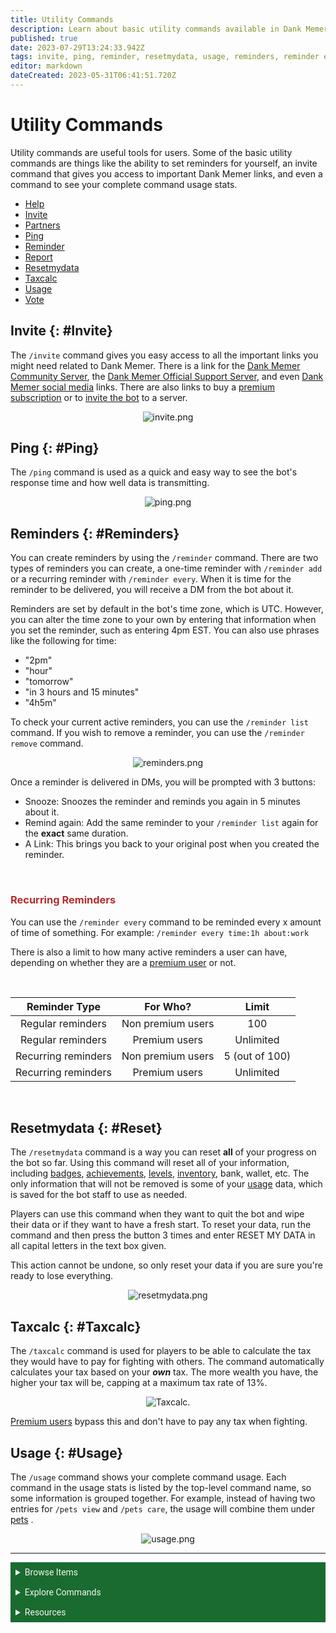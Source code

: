 ```yaml
---
title: Utility Commands
description: Learn about basic utility commands available in Dank Memer, including invite, ping, reminder, resetmydata, and usage.
published: true
date: 2023-07-29T13:24:33.942Z
tags: invite, ping, reminder, resetmydata, usage, reminders, reminder every, reset my data, reset data, dank memer wiki, dankmemer wiki
editor: markdown
dateCreated: 2023-05-31T06:41:51.720Z
---
```


# Utility Commands
Utility commands are useful tools for users. Some of the basic utility commands are things like the ability to set reminders for yourself, an invite command that gives you access to important Dank Memer links, and even a command to see your complete command usage stats. 

- <a href="/Resources/help" target="_blank">Help</a>
- [Invite](/Bot-features/Utility-and-Config-Commands/Utility-Commands#Invite)
- <a href="/About-Dank-Memer/About-the-bot#Partners" target="_blank">Partners</a>
- [Ping](/Bot-features/Utility-and-Config-Commands/Utility-Commands#Ping)
- [Reminder](/Bot-features/Utility-and-Config-Commands/Utility-Commands#Reminders)
- <a href="/Resources/Reports-and-appeals" target="_blank">Report</a>
- [Resetmydata](/Bot-features/Utility-and-Config-Commands/Utility-Commands#Reset)
- [Taxcalc](/Bot-features/Utility-and-Config-Commands/Utility-Commands#Taxcalc)
- [Usage](/Bot-features/Utility-and-Config-Commands/Utility-Commands#Usage)
- <a href="/About-Dank-Memer/Vote" target="_blank">Vote</a>


## Invite {: #Invite} 
The `/invite` command gives you easy access to all the important links you might need related to Dank Memer. There is a link for the <a href="https://discord.gg/memers" target="_blank">Dank Memer Community Server</a>, the <a href="https://discord.gg/dankmemerbot" target="_blank">Dank Memer Official Support Server</a>, and even <a href="/About-Dank-Memer/About-the-bot#Social" target="_blank">Dank Memer social media</a> links. There are also links to buy a <a href="/About-Dank-Memer/Premium-users" target="_blank">premium subscription</a> or to <a href="/About-Dank-Memer/Invite-the-bot" target="_blank">invite the bot</a> to a server.

<center>
  
![invite.png](/bot-features/utility/invite.png)  
  
</center>

## Ping {: #Ping}
The `/ping` command is used as a quick and easy way to see the bot's response time and how well data is transmitting. 

<center>
  
![ping.png](/bot-features/utility/ping.png)
  
</center>

## Reminders {: #Reminders}
You can create reminders by using the `/reminder` command. There are two types of reminders you can create, a one-time reminder with `/reminder add` or a recurring reminder with `/reminder every`. When it is time for the reminder to be delivered, you will receive a DM from the bot about it.

Reminders are set by default in the bot's time zone, which is UTC. However, you can alter the time zone to your own by entering that information when you set the reminder, such as entering 4pm EST. You can also use phrases like the following for time:
- "2pm"
- "hour"
- "tomorrow"
- "in 3 hours and 15 minutes"
- "4h5m"

To check your current active reminders, you can use the `/reminder list` command. If you wish to remove a reminder, you can use the `/reminder remove` command. 

<center>
  
![reminders.png](/bot-features/utility/reminders.png)  
  
</center>

Once a reminder is delivered in DMs, you will be prompted with 3 buttons:
-  Snooze: Snoozes the reminder and reminds you again in 5 minutes about it.
- Remind again: Add the same reminder to your `/reminder list` again for the **exact** same duration.
- A Link: This brings you back to your original post when you created the reminder.
<br>

### <font color =b32d2d>Recurring Reminders</font> 
You can use the `/reminder every` command to be reminded every x amount of time of something. For example: `/reminder every time:1h about:work`

There is also a limit to how many active reminders a user can have, depending on whether they are a <a href="/About-Dank-Memer/Premium-users" target="_blank">premium user</a> or not.

<br>

| Reminder Type | For Who? | Limit |
|:------:|:----:|:------:|
| Regular reminders | Non premium users | 100 |
| Regular reminders | Premium users | Unlimited |
| Recurring reminders | Non premium users | 5 (out of 100) |
| Recurring reminders | Premium users | Unlimited |
<br>

## Resetmydata {: #Reset}
The `/resetmydata` command is a way you can reset **all** of your progress on the bot so far. Using this command will reset all of your information, including <a href="/Bot-features/Currency-Commands/Badges" target="_blank">badges</a>, <a href="/Bot-features/Currency-Commands/Achievements" target="_blank">achievements</a>, <a href="/Bot-features/Currency-Commands/Advancements#LevelRewards" target="_blank">levels</a>, <a href="/Bot-features/Currency-Commands/Basic-Commands#Inventory" target="_blank">inventory</a>, bank, wallet, etc. The only information that will not be removed is some of your <a href="/Bot-features/Utility-and-Config-Commands/Utility-Commands#Usage" target="_blank">usage</a> data, which is saved for the bot staff to use as needed.  

Players can use this command when they want to quit the bot and wipe their data or if they want to have a fresh start. To reset your data, run the command and then press the button 3 times and enter RESET MY DATA in all capital letters in the text box given.

This action cannot be undone, so only reset your data if you are sure you're ready to lose everything.

<center>
  
![resetmydata.png](/bot-features/utility/resetmydata.png)  
  
</center>

## Taxcalc {: #Taxcalc}
The `/taxcalc` command is used for players to be able to calculate the tax they would have to pay for fighting with others.
The command automatically calculates your tax based on your ***own*** tax. The more wealth you have, the higher your tax will be, capping at a maximum tax rate of 13%.
<br>
<center>
  <img src="/bot-features/settings/taxcalc.png" alt="Taxcalc.">
</center>

<a href="/About-Dank-Memer/Premium-users" target="_blank">Premium users</a> bypass this and don't have to pay any tax when fighting.

## Usage {: #Usage}
The `/usage` command shows your complete command usage. Each command in the usage stats is listed by the top-level command name, so some information is grouped together. For example, instead of having two entries for `/pets view` and `/pets care`, the usage will combine them under <a href="/Bot-features/Currency-Commands/Pets" target="_blank">pets</a> .

<center>
  
![usage.png](/bot-features/utility/usage.png)  
  
</center>

---


<body>
  <details closed>
    <summary style="background-color:#196b2f; color:#F5F5F5; font: 14px Roboto; padding: 8px;">Browse Items</summary>
      <div style="text-align: center;">  
      <p style="font: 12px Roboto; padding: 0 8px 3px 8px;">
          <a href="/Items/Collectables" target="_blank">Collectables</a> &#x2022; <a href="/Items/Consumables" target="_blank">Consumables</a> &#x2022; <a href="/Items/Drops" target="_blank">Drops</a> &#x2022; <a href="/Items/Lootboxes" target="_blank">Lootboxes</a> &#x2022; <a href="/Items/Packs" target="_blank">Packs</a> &#x2022; <a href="/Items/Power-ups" target="_blank">Power-ups</a> &#x2022; <a href="/Items/Sellables" target="_blank">Sellables</a> &#x2022; <a href="/Items/Tools" target="_blank">Tools</a>
        </p>
         </div>
    </details>
</body>

<body>
  <details closed>
    <summary style="background-color:#196b2f; color:#F5F5F5; font: 14px Roboto; padding: 8px;">Explore Commands</summary>
    <details>
      <summary style="background-color:#72ad70; color:#000000; font: 12px Roboto; padding: 8px;">Currency Commands</summary>
      <div style="text-align: center;"> 
      <p style="font: 12px Roboto; padding: 0 8px 3px 8px;"> <a href="/Bot-features/Currency-Commands/Achievements" target="_blank">Achievements</a> &#x2022; <a href="/Bot-features/Currency-Commands/Advancements" target="_blank">Advancements - (</a> <a href="/Bot-features/Currency-Commands/Advancements#LevelRewards" target="_blank">Levels</a>, <a href="/Bot-features/Currency-Commands/Advancements#Omega" target="_blank">Omega</a>, <a href="/Bot-features/Currency-Commands/Advancements#Prestige" target="_blank">Prestige</a>, <a href="/Bot-features/Currency-Commands/Advancements/Upgrades" target="_blank">Upgrades</a>, <a href="/Bot-features/Currency-Commands/Advancements#Vote" target="_blank"> Vote</a>) <br> <a href="/Bot-features/Currency-Commands/Adventure" target="_blank">Adventure</a> &#x2022; <a href="/Bot-features/Currency-Commands/Badges" target="_blank">Badges</a> &#x2022; <a href="/Bot-features/Currency-Commands/Basic-Commands#Balance" target="_blank">Balance</a> &#x2022; <a href="/Bot-features/Currency-Commands/Rob-and-Heist#Bankrob" target="_blank">Bankrob</a> &#x2022; <a href="/Bot-features/Currency-Commands/Grind-Commands#Beg" target="_blank">Beg</a> &#x2022; <a href="/Bot-features/Currency-Commands/Bundles" target="_blank">Bundles</a> &#x2022; <a href="/Bot-features/Fun-Games-Image/Fun-and-Images#Compare" target="_blank">Compare</a> &#x2022; <a href="/Bot-features/Currency-Commands/Basic-Commands#Craft" target="_blank">Craft</a> &#x2022; <a href="/Bot-features/Currency-Commands/Grind-Commands#Crime" target="_blank">Crime</a> <br><a href="/Bot-features/Currency-Commands/Basic-Commands#Currencylog" target="_blank">Currencylog</a> &#x2022; <a href="/Bot-features/Currency-Commands/Basic-Commands#Daily" target="_blank">Daily</a> &#x2022; <a href="/Bot-features/Currency-Commands/Basic-Commands#Deposit" target="_blank">Deposit</a> &#x2022; <a href="/Bot-features/Currency-Commands/Grind-Commands#Dig" target="_blank">Dig</a> &#x2022; <a href="/Items/Drops" target="_blank">Drops</a> &#x2022; <a href="/Bot-features/Currency-Commands/Farm" target="_blank">Farm</a> &#x2022; <a href="/Bot-features/Currency-Commands/Grind-Commands#Fish" target="_blank">Fish</a> &#x2022; <a href="/Bot-features/Currency-Commands/Friends" target="_blank">Friends</a> &#x2022; <a href="/Bot-features/Currency-Commands/Serverevents-and-Giveaways#Giveaways" target="_blank">Giveaway</a> &#x2022; <a href="/Bot-features/Currency-Commands/Grind-Commands#Highlow" target="_blank">Highlow</a> <br> <a href="/Bot-features/Currency-Commands/Grind-Commands#Hunt" target="_blank">Hunt</a> &#x2022; <a href="/Bot-features/Currency-Commands/Basic-Commands#Inventory" target="_blank">Inventory</a> &#x2022; <a href="/Bot-features/Currency-Commands/Basic-Commands#Item" target="_blank">Item</a> &#x2022; <a href="/Bot-features/Currency-Commands/Leaderboards" target="_blank">Leaderboard</a> &#x2022; <a href="/Bot-features/Currency-Commands/Lotteries" target="_blank">Lottery</a> &#x2022; <a href="/Bot-features/Currency-Commands/Market" target="_blank">Market</a> &#x2022; <a href="/Bot-features/Currency-Commands/Marriage" target="_blank">Marriage</a> &#x2022; <a href="/Bot-features/Currency-Commands/Advancements/Upgrades#Monthly" target="_blank">Monthly</a> <br> <a href="/Bot-features/Currency-Commands/Multipliers" target="_blank">Multipliers</a> &#x2022; <a href="/Bot-features/Currency-Commands/Basic-Commands#Notifications" target="_blank">Notifications</a> &#x2022; <a href="/Bot-features/Currency-Commands/Pets" target="_blank">Pets</a>  &#x2022; <a href="/Bot-features/Currency-Commands/Grind-Commands#Postmemes" target="_blank">Postmemes</a> &#x2022; <a href="/Bot-features/Currency-Commands/Basic-Commands/Profile" target="_blank">Profile</a> &#x2022; <a href="/Bot-features/Currency-Commands/Quests" target="_blank">Quests</a> &#x2022; <a href="/Bot-features/Currency-Commands/Basic-Commands#Remove" target="_blank">Remove</a> &#x2022; <a href="/Bot-features/Currency-Commands/Rob-and-Heist#Rob" target="_blank">Rob</a> <br> <a href="/Bot-features/Currency-Commands/Grind-Commands#Scratch" target="_blank">Scratch</a> &#x2022; <a href="/Bot-features/Currency-Commands/Grind-Commands#Search" target="_blank">Search</a> &#x2022; <a href="/Bot-features/Currency-Commands/Serverevents-and-Giveaways#Serverevents" target="_blank">Serverevents</a> &#x2022; <a href="/Bot-features/Currency-Commands/Basic-Commands#Shop" target="_blank">Shop</a> &#x2022; <a href="/Bot-features/Currency-Commands/Basic-Commands/Profile#Showcase" target="_blank">Showcase</a> &#x2022; <a href="/Bot-features/Currency-Commands/Skins" target="_blank">Skins</a> &#x2022; <a href="/Bot-features/Currency-Commands/Grind-Commands#Stream" target="_blank">Stream</a> &#x2022; <a href="/Bot-features/Utility-and-Config-Commands/Utility-Commands#Taxcalc" target="_blank">Taxcalc</a> <br> <a href="/Bot-features/Currency-Commands/Basic-Commands/Profile#Titles" target="_blank">Title</a> &#x2022; <a href="/Bot-features/Currency-Commands/Basic-Commands#Use" target="_blank">Use</a> &#x2022; <a href="/Bot-features/Currency-Commands/Basic-Commands#Vacation" target="_blank">Vacation</a> &#x2022; <a href="/Bot-features/Fun-Games-Image/Games-and-Wagers#Wagers" target="_blank">Wager</a> &#x2022; <a href="/About-Dank-Memer/Premium-users#Weekly" target="_blank">Weekly</a> &#x2022; <a href="/Bot-features/Currency-Commands/Basic-Commands#Withdraw" target="_blank">Withdraw</a> &#x2022; <a href="/Bot-features/Currency-Commands/Work" target="_blank">Work</a> </p>
      </div>
    </details>
    <details>
      <summary style="background-color:#72ad70; color:#000000; font: 12px Roboto; padding: 8px;">Fun, Game, and Image Commands</summary>
      <div style="text-align: center;"> 
      <p style="font: 12px Roboto; padding: 0 8px 3px 8px;"><a href="/Bot-features/Fun-Games-Image/Fun-and-Images#Ball" target="_blank">8ball</a> &#x2022; <a href="/Bot-features/Fun-Games-Image/Fun-and-Images#Animals" target="_blank">Animals</a> &#x2022;  <a href="/Bot-features/Fun-Games-Image/Fun-and-Images#Clap" target="_blank">Clap</a> &#x2022; <a href="/Bot-features/Fun-Games-Image/Games-and-Wagers#Fight" target="_blank">Fight</a> &#x2022; <a href="/Bot-features/Fun-Games-Image/Games-and-Wagers#Games" target="_blank">Game</a> &#x2022; <a href="/Bot-features/Fun-Games-Image/Fun-and-Images#Image" target="_blank">Image</a> &#x2022;  <a href="/Bot-features/Fun-Games-Image/Fun-and-Images#Meme" target="_blank">Meme</a> &#x2022;  <a href="/Bot-features/Fun-Games-Image/Fun-and-Images#Rate" target="_blank">Rate</a> &#x2022; <a href="/Bot-features/Fun-Games-Image/Fun-and-Images#Trivia" target="_blank">Trivia</a> &#x2022;  <a href="/Bot-features/Fun-Games-Image/Fun-and-Images#Xkcd" target="_blank">Xkcd</a> </p>
      </div>
    </details>
    <details>
      <summary style="background-color:#72ad70; color:#000000; font: 12px Roboto,sans-serif; padding: 8px;">Utility and Config Commands</summary>
      <div style="text-align: center;"> 
      <p style="font: 12px Roboto; padding: 0 8px 3px 8px;">
        <a href="/Bot-features/Utility-and-Config-Commands/Config-Commands#Alert" target="_blank">Alert</a> &#x2022; <a href="/Bot-features/Utility-and-Config-Commands/Config-Commands#Audit" target="_blank">Audit</a> &#x2022; <a href="/Bot-features/Utility-and-Config-Commands/Config-Commands#Automeme" target="_blank">Automeme</a> &#x2022; <a href="/Bot-features/Utility-and-Config-Commands/Config-Commands#Block" target="_blank">Block</a> &#x2022; <a href="/Bot-features/Utility-and-Config-Commands/Config-Commands#Disableuse" target="_blank">Disableuse</a> &#x2022; <a href="/Bot-features/Utility-and-Config-Commands/Config-Commands#Flow" target="_blank">Flow</a> &#x2022; <a href="/Resources/help" target="_blank">Help</a> &#x2022; <a href="/Bot-features/Utility-and-Config-Commands/Utility-Commands#Invite" target="_blank">Invite</a> &#x2022; <a href="/About-Dank-Memer/About-the-bot#Partners" target="_blank">Partners</a> &#x2022; <a href="/Bot-features/Utility-and-Config-Commands/Utility-Commands#Ping" target="_blank">Ping</a> <br> <a href="/About-Dank-Memer/Premium-users#PremiumCommands" target="_blank">Premium</a> &#x2022; <a href="/Bot-features/Utility-and-Config-Commands/Utility-Commands#Reminders" target="_blank">Reminder</a> &#x2022; <a href="/Resources/Reports-and-appeals" target="_blank">Report</a> &#x2022; <a href="/Bot-features/Utility-and-Config-Commands/Utility-Commands#Reset" target="_blank">Resetmydata</a> &#x2022; <a href="/Bot-features/Utility-and-Config-Commands/Config-Commands#ServerSettings" target="_blank">Serversettings</a> &#x2022; <a href="/Bot-features/Utility-and-Config-Commands/Config-Commands#Settings" target="_blank">Settings</a> &#x2022; <a href="/Bot-features/Utility-and-Config-Commands/Utility-Commands#Usage" target="_blank">Usage</a> &#x2022; <a href="/About-Dank-Memer/Vote" target="_blank">Vote</a></p>
      </div>
    </details>
  </details>
</body>
    

<body>
  <details closed>
    <summary style="background-color:#196b2f; color:#F5F5F5; font: 14px Roboto, sans-serif; padding: 8px;">Resources</summary>
      <div style="text-align: center;">  
      <p style="font: 12px Roboto, sans-serif; padding: 0 8px 3px 8px;"><a href="/Resources/FAQ" target="_blank">Frequently Asked Questions (FAQ) </a> &#x2022;  <a href="/About-Dank-Memer/Bot-rules" target="_blank">Bot Rules</a> &#x2022; <a href="/Resources/Bot-tutorials" target="_blank">Bot Tutorials</a> <br> <a href="/Resources/Changelog" target="_blank">Changelog</a> &#x2022; <a href="/Resources/Community-made-tools" target="_blank">Community Made Tools</a> <br> <a href="/Resources/Dank-Blog" target="_blank">Dank Blog</a> &#x2022; <a href="/Resources/help" target="_blank">Help Commands</a> &#x2022; <a href="/Resources/Reports-and-appeals" target="_blank">Reports and Appeals</a>
        </p>
         </div>
    </details>
</body>